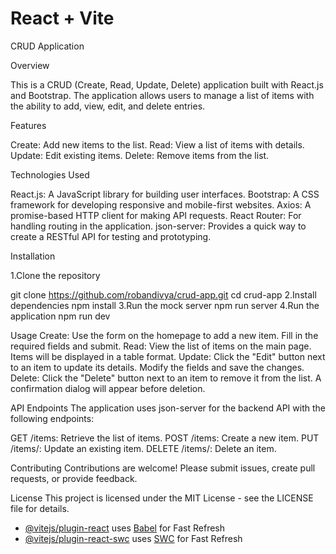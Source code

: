 # React + Vite

CRUD Application

Overview

This is a CRUD (Create, Read, Update, Delete) application built with React.js and Bootstrap. The application allows users to manage a list of items with the ability to add, view, edit, and delete entries.



Features

Create: Add new items to the list.
Read: View a list of items with details.
Update: Edit existing items.
Delete: Remove items from the list.

Technologies Used

React.js: A JavaScript library for building user interfaces.
Bootstrap: A CSS framework for developing responsive and mobile-first websites.
Axios: A promise-based HTTP client for making API requests.
React Router: For handling routing in the application.
json-server: Provides a quick way to create a RESTful API for testing and prototyping.

Installation

1.Clone the repository

git clone https://github.com/robandivya/crud-app.git
cd crud-app
2.Install dependencies
npm install
3.Run the mock server
npm run server
4.Run the application
npm run dev

Usage
Create: Use the form on the homepage to add a new item. Fill in the required fields and submit.
Read: View the list of items on the main page. Items will be displayed in a table format.
Update: Click the "Edit" button next to an item to update its details. Modify the fields and save the changes.
Delete: Click the "Delete" button next to an item to remove it from the list. A confirmation dialog will appear before deletion.

API Endpoints
The application uses json-server for the backend API with the following endpoints:

GET /items: Retrieve the list of items.
POST /items: Create a new item.
PUT /items/: Update an existing item.
DELETE /items/: Delete an item.

Contributing
Contributions are welcome! Please submit issues, create pull requests, or provide feedback.

License
This project is licensed under the MIT License - see the LICENSE file for details.





- [@vitejs/plugin-react](https://github.com/vitejs/vite-plugin-react/blob/main/packages/plugin-react/README.md) uses [Babel](https://babeljs.io/) for Fast Refresh
- [@vitejs/plugin-react-swc](https://github.com/vitejs/vite-plugin-react-swc) uses [SWC](https://swc.rs/) for Fast Refresh

